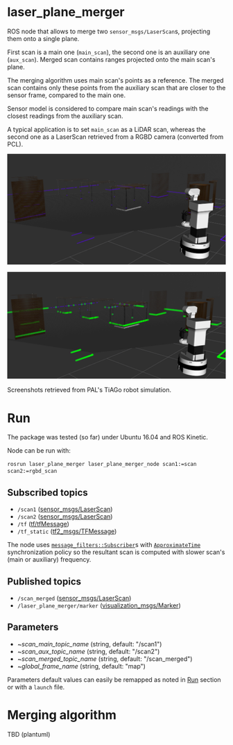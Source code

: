 # laser_plane_merger
ROS node that allows to merge two `sensor_msgs/LaserScan`s, projecting them onto a single plane.

First scan is a main one (`main_scan`), the second one is an auxiliary one (`aux_scan`). Merged scan contains ranges projected onto the main scan's plane.

The merging algorithm uses main scan's points as a reference. The merged scan contains only these points from the auxiliary scan that are closer to the sensor frame, compared to the main one.

Sensor model is considered to compare main scan's readings with the closest readings from the auxiliary scan.

A typical application is to set `main_scan` as a LiDAR scan, whereas the second one as a LaserScan retrieved from a RGBD camera (converted from PCL).

![Separate LaserScans for LiDAR and RGBD camera](doc/tiago_office_laser_rgbd.png)

![Merged scans, projected onto single plane](doc/tiago_office_scans_merged.png)

Screenshots retrieved from PAL's TiAGo robot simulation.

# Run
The package was tested (so far) under Ubuntu 16.04 and ROS Kinetic.

Node can be run with:

    rosrun laser_plane_merger laser_plane_merger_node scan1:=scan scan2:=rgbd_scan

## Subscribed topics
* `/scan1` ([sensor_msgs/LaserScan](http://docs.ros.org/en/kinetic/api/sensor_msgs/html/msg/LaserScan.html))
* `/scan2` ([sensor_msgs/LaserScan](http://docs.ros.org/en/kinetic/api/sensor_msgs/html/msg/LaserScan.html))
* `/tf` ([tf/tfMessage](http://docs.ros.org/en/kinetic/api/tf/html/msg/tfMessage.html))
* `/tf_static` ([tf2_msgs/TFMessage](http://docs.ros.org/en/kinetic/api/tf2_msgs/html/msg/TFMessage.html))

The node uses [`message_filters::Subscriber`](http://docs.ros.org/en/kinetic/api/message_filters/html/c++/classmessage__filters_1_1Subscriber.html)s with [`ApproximateTime`](http://wiki.ros.org/message_filters/ApproximateTime) synchronization policy so the resultant scan is computed with slower scan's (main or auxiliary) frequency.

## Published topics
* `/scan_merged` ([sensor_msgs/LaserScan](http://docs.ros.org/en/kinetic/api/sensor_msgs/html/msg/LaserScan.html))
* `/laser_plane_merger/marker` ([visualization_msgs/Marker](http://docs.ros.org/en/kinetic/api/visualization_msgs/html/msg/Marker.html))

## Parameters
* ~*scan_main_topic_name* (string, default: "/scan1")
* ~*scan_aux_topic_name* (string, default: "/scan2")
* ~*scan_merged_topic_name* (string, default: "/scan_merged")
* ~*global_frame_name* (string, default: "map")

Parameters default values can easily be remapped as noted in [Run](https://github.com/rayvburn/laser_plane_merger/blob/main/README.md#run) section or with a `launch` file.

# Merging algorithm
TBD (plantuml)
